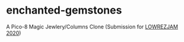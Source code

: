 # enchanted-gemstones
A Pico-8 Magic Jewlery/Columns Clone (Submission for [LOWREZJAM 2020](https://itch.io/jam/lowrezjam-2020))
